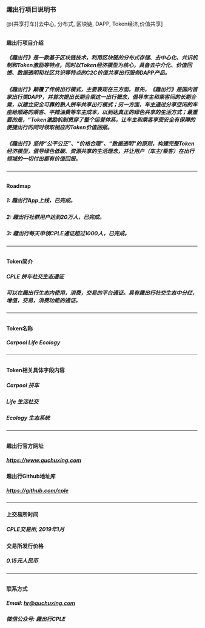 ### 趣出行项目说明书
@(共享打车)[去中心, 分布式, 区块链, DAPP, Token经济,价值共享]
## 
## 
#### 趣出行项目介绍
##### 《趣出行》是一款基于区块链技术，利用区块链的分布式存储、去中心化、共识机制和Token激励等特点，同时以Token经济模型为核心，具备去中介化、价值回馈、数据透明和社区共识等特点的C2C价值共享出行服务DAPP产品。

##### 《趣出行》颠覆了传统出行模式，主要表现在三方面。首先，《趣出行》是国内首家出行类DAPP，并首次提出长期合乘这一出行概念，倡导车主和乘客间的长期合乘，以建立安全可靠的熟人拼车共享出行模式；另一方面，车主通过分享空闲的车座给顺路的乘客、平摊油费等车主成本，以到达真正的绿色共享的生活方式；最重要的是，“Token激励机制贯穿了整个运营体系，让车主和乘客享受安全有保障的便捷出行的同时领取相应的Token价值回报。

##### 《趣出行》坚持“公平公正”、“价格合理”、“数据透明”的原则，构建完整Token经济模型，倡导绿色低碳、资源共享的生活理念，并让用户（车主/乘客）在出行领域的一切付出都有价值回报。

-------------------------------
## 
#### Roadmap
##### 1:  趣出行App上线，已完成。
##### 2:  趣出行社群用户达到20万人，已完成。
##### 3:  趣出行每天申领CPLE通证超过1000人，已完成。

-------------------------------
## 
#### Token简介
##### CPLE 拼车社交生态通证
##### 可以在趣出行生态内使用，消费，交易的平台通证。具有趣出行社交生态中分红，增值，交易，消费功能的通证。

-------------------------------
## 
#### Token名称
##### Carpool Life Ecology

-------------------------------
## 
#### Token相关具体字段内容
##### Carpool 拼车
##### Life 生活社交 
#####  Ecology 生态系统

-------------------------------
## 
#### 趣出行官方网址
##### https://www.quchuxing.com

#### 趣出行Github地址库
##### https://github.com/cple

-------------------------------

#### 上交易所时间
##### CPLE交易所, 2019年1月
#### 交易所发行价格
##### 0.15元人民币

-------------------------------
## 
#### 联系方式
##### Email: hr@quchuxing.com
##### 微信公众号: 趣出行CPLE
